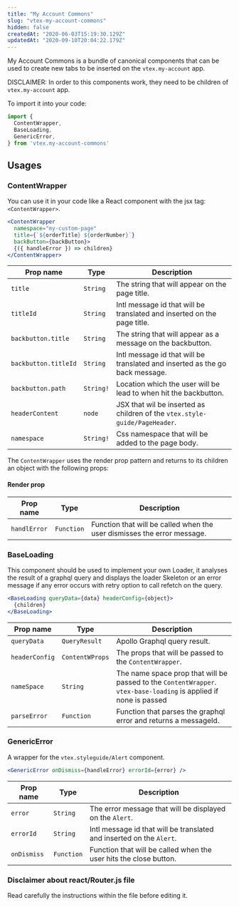 ```yaml
---
title: "My Account Commons"
slug: "vtex-my-account-commons"
hidden: false
createdAt: "2020-06-03T15:19:30.129Z"
updatedAt: "2020-09-10T20:04:22.179Z"
---
```


My Account Commons is a bundle of canonical components that can be used to create new tabs to be inserted on the `vtex.my-account` app.

DISCLAIMER: In order to this components work, they need to be children of `vtex.my-account` app.

To import it into your code:

```js
import {
  ContentWrapper,
  BaseLoading,
  GenericError,
} from 'vtex.my-account-commons'
```

## Usages

### ContentWrapper

You can use it in your code like a React component with the jsx tag: `<ContentWrapper>`.

```jsx
<ContentWrapper
  namespace="my-custom-page"
  title={`${orderTitle} ${orderNumber}`}
  backButton={backButton}>
  {({ handleError }) => children}
</ContentWrapper>
```

| Prop name            | Type      | Description                                                                  |
| -------------------- | --------- | ---------------------------------------------------------------------------- |
| `title`              | `String`  | The string that will appear on the page title.                               |
| `titleId`            | `String`  | Intl message id that will be translated and inserted on the page title.      |
| `backbutton.title`   | `String`  | The string that will appear as a message on the backbutton.                  |
| `backbutton.titleId` | `String`  | Intl message id that will be translated and inserted as the go back message. |
| `backbutton.path`    | `String!` | Location which the user will be lead to when hit the backbutton.             |
| `headerContent`      | `node`    | JSX that wil be inserted as children of the `vtex.style-guide/PageHeader`.   |
| `namespace`          | `String!` | Css namespace that will be added to the page body.                           |

The `ContentWrapper` uses the render prop pattern and returns to its children an object with the following props:

#### Render prop

| Prop name    | Type       | Description                                                             |
| ------------ | ---------- | ----------------------------------------------------------------------- |
| `handlError` | `Function` | Function that will be called when the user dismisses the error message. |

### BaseLoading

This component should be used to implement your own Loader, it analyses the result of a graphql query and displays
the loader Skeleton or an error message if any error occurs with retry option to call refetch on the query.

```jsx
<BaseLoading queryData={data} headerConfig={object}>
  {children}
</BaseLoading>
```

| Prop name      | Type            | Description                                                                                                       |
| -------------- | --------------- | ----------------------------------------------------------------------------------------------------------------- |
| `queryData`    | `QueryResult`   | Apollo Graphql query result.                                                                                      |
| `headerConfig` | `ContentWProps` | The props that will be passed to the `ContentWrapper`.                                                            |
| `nameSpace`    | `String`        | The name space prop that will be passed to the `ContentWrapper`. `vtex-base-loading` is applied if none is passed |
| `parseError`   | `Function`      | Function that parses the graphql error and returns a messageId.                                                   |

### GenericError

A wrapper for the `vtex.styleguide/Alert` component.

```jsx
<GenericError onDismiss={handleError} errorId={error} />
```

| Prop name   | Type       | Description                                                          |
| ----------- | ---------- | -------------------------------------------------------------------- |
| `error`     | `String`   | The error message that will be displayed on the `Alert`.             |
| `errorId`   | `String`   | Intl message id that will be translated and inserted on the `Alert`. |
| `onDismiss` | `Function` | Function that will be called when the user hits the close button.    |

### Disclaimer about react/Router.js file

Read carefully the instructions within the file before editing it.